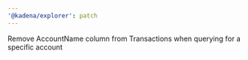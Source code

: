 ```yaml
---
'@kadena/explorer': patch
---
```


Remove AccountName column from Transactions when querying for a specific account
